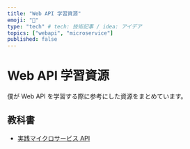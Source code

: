 ```yaml
---
title: "Web API 学習資源"
emoji: "💬"
type: "tech" # tech: 技術記事 / idea: アイデア
topics: ["webapi", "microservice"]
published: false
---
```


# Web API 学習資源

僕が Web API を学習する際に参考にした資源をまとめています。

## 教科書

- [実践マイクロサービス API](https://www.shoeisha.co.jp/book/detail/9784798179735)
